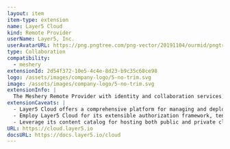 ```yaml
---
layout: item
item-type: extension
name: Layer5 Cloud
kind: Remote Provider
userName: Layer5, Inc.
userAvatarURL: https://png.pngtree.com/png-vector/20191104/ourmid/pngtree-businessman-avatar-cartoon-style-png-image_1953664.jpg
type: Collaboration
compatibility: 
  - meshery
extensionId: 2d54f372-10e5-4c4e-8d23-b9c35c68ce98
logo: /assets/images/company-logo/5-no-trim.svg
image: /assets/images/company-logo/5-no-trim.svg
extensionInfo: |
  The Meshery Remote Provider with identity and collaboration services, private catalogs, GitOps, and multi-Meshery management.
extensionCaveats: |
  - Layer5 Cloud offers a comprehensive platform for managing and deploying cloud infrastructure with ease.
  - Employ Layer5 Cloud for its extensible authorization framework, tenant entitlement services, and organizational hierarchy to streamline cloud infrastructure management.
  - Leverage its content catalog for hosting both public and private cloud-native architectures.
URL: https://cloud.layer5.io
docsURL: https://docs.layer5.io/cloud
---
```

